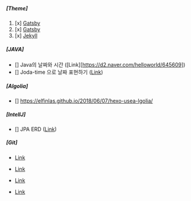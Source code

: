 ##### [Theme]

1. [x] [Gatsby](https://github.com/saegeullee/saegeullee.github.io/tree/develop)
2. [x] [Gatsby]( https://kujyp.github.io/)
3. [x] [Jekyll](https://imreplay.com/categories/blogging)



##### [JAVA]

- [] Java의 날짜와 시간 ([Link][https://d2.naver.com/helloworld/645609])
- [] Joda-time 으로 날짜 표현하기 ([Link](https://jojoldu.tistory.com/26?category=635881))



##### [Algolia]

- [] https://elfinlas.github.io/2018/06/07/hexo-usea-lgolia/



##### [IntellJ]

* [] JPA ERD ([Link](https://jojoldu.tistory.com/517?category=678716))



##### [Git]

* [Link](https://k39335.tistory.com/82)

* [Link](https://groovypark.github.io/2018/01/02/git-flow-%EC%82%AC%EC%9A%A9%ED%95%98%EA%B8%B0/)

* [Link](https://danielkummer.github.io/git-flow-cheatsheet/index.ko_KR.html)

* [Link](https://jojoldu.tistory.com/268)